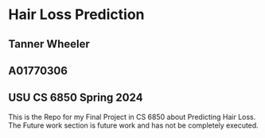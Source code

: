 # Hair Loss Prediction
## Tanner Wheeler
## A01770306
##  USU CS 6850 Spring 2024

This is the Repo for my Final Project in CS 6850 about Predicting Hair Loss.
The Future work section is future work and has not be completely executed. 
